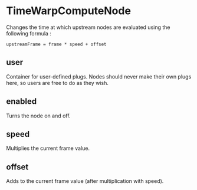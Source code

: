 # TimeWarpComputeNode

Changes the time at which upstream nodes are evaluated using
the following formula :

`upstreamFrame = frame * speed + offset`

## user

 Container for user-defined plugs. Nodes
should never make their own plugs here,
so users are free to do as they wish.

## enabled

 Turns the node on and off.

## speed

 Multiplies the current frame value.

## offset

 Adds to the current frame value (after multiplication with speed).

